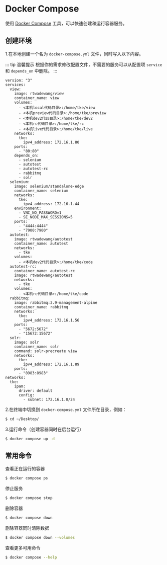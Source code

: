 # Docker Compose

使用 [Docker Compose](https://docs.docker.com/compose/) 工具，可以快速创建和运行容器服务。

## 创建环境

1.在本地创建一个名为 `docker-compose.yml` 文件，同时写入以下内容。

::: tip 温馨提示
根据你的需求修改配置文件，不需要的服务可以从配置项 `service` 和 `depends_on` 中删除。
:::

```yaml{2,17}
version: "3"
services:
  view:
    image: rtwadewang/view
    container_name: view
    volumes:
      - <本机local代码目录>:/home/tke/view
      - <本机preview代码目录>:/home/tke/preview
      - <本机dev2代码目录>:/home/tke/dev2
      - <本机rc代码目录>:/home/tke/rc
      - <本机live代码目录>:/home/tke/live
    networks:
      tke:
        ipv4_address: 172.16.1.80
    ports:
      - "80:80"
    depends_on:
      - selenium
      - autotest
      - autotest-rc
      - rabbitmq
      - solr
  selenium:
    image: selenium/standalone-edge
    container_name: selenium
    networks:
      tke:
        ipv4_address: 172.16.1.44
    environment:
      - VNC_NO_PASSWORD=1
      - SE_NODE_MAX_SESSIONS=5
    ports:
      - "4444:4444"
      - "7900:7900"
  autotest:
    image: rtwadewang/autotest
    container_name: autotest
    networks:
      - tke
    volumes:
      - <本机dev2代码目录>:/home/tke/code
  autotest-rc:
    container_name: autotest-rc
    image: rtwadewang/autotest
    networks:
      - tke
    volumes:
      - <本机rc代码目录>:/home/tke/code
  rabbitmq:
    image: rabbitmq:3.9-management-alpine
    container_name: rabbitmq
    networks:
      tke:
        ipv4_address: 172.16.1.56
    ports:
      - "5672:5672"
      - "15672:15672"
  solr:
    image: solr
    container_name: solr
    command: solr-precreate view
    networks:
      tke:
        ipv4_address: 172.16.1.89
    ports:
      - "8983:8983"
networks:
  tke:
    ipam:
      driver: default
      config:
        - subnet: 172.16.1.0/24
```

2.在终端中切换到 `docker-compose.yml` 文件所在目录，例如：
```sh
$ cd ~/Desktop/
```

3.运行命令（创建容器同时在后台运行）
```sh
$ docker compose up -d
```

## 常用命令

查看正在运行的容器

```sh
$ docker compose ps
```

停止服务
```sh
$ docker compose stop
```

删除容器
```sh 
$ docker compose down
```

删除容器同时清除数据
```sh 
$ docker compose down --volumes
```

查看更多可用命令
```sh
$ docker compose --help
```